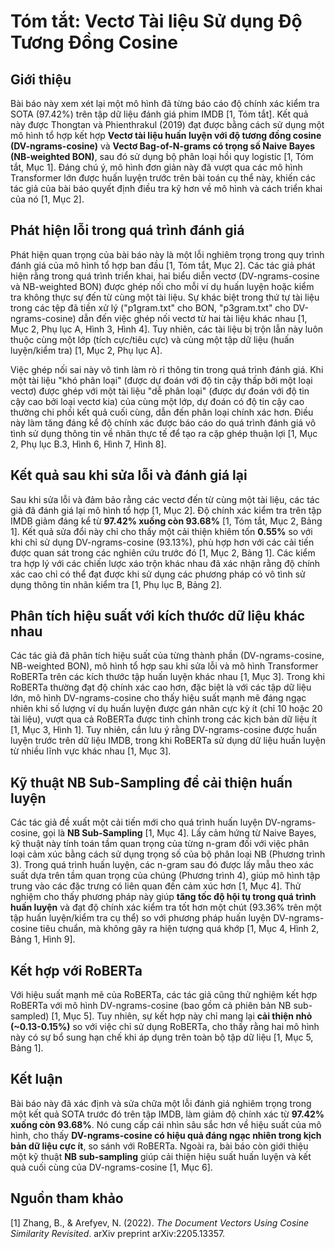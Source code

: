 # Tóm tắt: Vectơ Tài liệu Sử dụng Độ Tương Đồng Cosine

## Giới thiệu 
Bài báo này xem xét lại một mô hình đã từng báo cáo độ chính xác kiểm tra SOTA (97.42%) trên tập dữ liệu đánh giá phim IMDB [1, Tóm tắt]. Kết quả này được Thongtan và Phienthrakul (2019) đạt được bằng cách sử dụng một mô hình tổ hợp kết hợp **Vectơ tài liệu huấn luyện với độ tương đồng cosine (DV-ngrams-cosine)** và **Vectơ Bag-of-N-grams có trọng số Naive Bayes (NB-weighted BON)**, sau đó sử dụng bộ phân loại hồi quy logistic [1, Tóm tắt, Mục 1]. Đáng chú ý, mô hình đơn giản này đã vượt qua các mô hình Transformer lớn được huấn luyện trước trên bài toán cụ thể này, khiến các tác giả của bài báo quyết định điều tra kỹ hơn về mô hình và cách triển khai của nó [1, Mục 2].

## Phát hiện lỗi trong quá trình đánh giá
Phát hiện quan trọng của bài báo này là một lỗi nghiêm trọng trong quy trình đánh giá của mô hình tổ hợp ban đầu [1, Tóm tắt, Mục 2]. Các tác giả phát hiện rằng trong quá trình triển khai, hai biểu diễn vectơ (DV-ngrams-cosine và NB-weighted BON) được ghép nối cho mỗi ví dụ huấn luyện hoặc kiểm tra không thực sự đến từ cùng một tài liệu. Sự khác biệt trong thứ tự tài liệu trong các tệp đã tiền xử lý ("p1gram.txt" cho BON, "p3gram.txt" cho DV-ngrams-cosine) dẫn đến việc ghép nối vectơ từ hai tài liệu khác nhau [1, Mục 2, Phụ lục A, Hình 3, Hình 4]. Tuy nhiên, các tài liệu bị trộn lẫn này luôn thuộc cùng một lớp (tích cực/tiêu cực) và cùng một tập dữ liệu (huấn luyện/kiểm tra) [1, Mục 2, Phụ lục A].

Việc ghép nối sai này vô tình làm rò rỉ thông tin trong quá trình đánh giá. Khi một tài liệu "khó phân loại" (được dự đoán với độ tin cậy thấp bởi một loại vectơ) được ghép với một tài liệu "dễ phân loại" (được dự đoán với độ tin cậy cao bởi loại vectơ kia) của cùng một lớp, dự đoán có độ tin cậy cao thường chi phối kết quả cuối cùng, dẫn đến phân loại chính xác hơn. Điều này làm tăng đáng kể độ chính xác được báo cáo do quá trình đánh giá vô tình sử dụng thông tin về nhãn thực tế để tạo ra cặp ghép thuận lợi [1, Mục 2, Phụ lục B.3, Hình 6, Hình 7, Hình 8].

## Kết quả sau khi sửa lỗi và đánh giá lại
Sau khi sửa lỗi và đảm bảo rằng các vectơ đến từ cùng một tài liệu, các tác giả đã đánh giá lại mô hình tổ hợp [1, Mục 2]. Độ chính xác kiểm tra trên tập IMDB giảm đáng kể từ **97.42% xuống còn 93.68%** [1, Tóm tắt, Mục 2, Bảng 1]. Kết quả sửa đổi này chỉ cho thấy một cải thiện khiêm tốn **0.55%** so với khi chỉ sử dụng DV-ngrams-cosine (93.13%), phù hợp hơn với các cải tiến được quan sát trong các nghiên cứu trước đó [1, Mục 2, Bảng 1]. Các kiểm tra hợp lý với các chiến lược xáo trộn khác nhau đã xác nhận rằng độ chính xác cao chỉ có thể đạt được khi sử dụng các phương pháp có vô tình sử dụng thông tin nhãn kiểm tra [1, Phụ lục B, Bảng 2].

## Phân tích hiệu suất với kích thước dữ liệu khác nhau
Các tác giả đã phân tích hiệu suất của từng thành phần (DV-ngrams-cosine, NB-weighted BON), mô hình tổ hợp sau khi sửa lỗi và mô hình Transformer RoBERTa trên các kích thước tập huấn luyện khác nhau [1, Mục 3]. Trong khi RoBERTa thường đạt độ chính xác cao hơn, đặc biệt là với các tập dữ liệu lớn, mô hình DV-ngrams-cosine cho thấy hiệu suất mạnh mẽ đáng ngạc nhiên khi số lượng ví dụ huấn luyện được gán nhãn cực kỳ ít (chỉ 10 hoặc 20 tài liệu), vượt qua cả RoBERTa được tinh chỉnh trong các kịch bản dữ liệu ít [1, Mục 3, Hình 1]. Tuy nhiên, cần lưu ý rằng DV-ngrams-cosine được huấn luyện trước trên dữ liệu IMDB, trong khi RoBERTa sử dụng dữ liệu huấn luyện từ nhiều lĩnh vực khác nhau [1, Mục 3].

## Kỹ thuật NB Sub-Sampling để cải thiện huấn luyện
Các tác giả đề xuất một cải tiến mới cho quá trình huấn luyện DV-ngrams-cosine, gọi là **NB Sub-Sampling** [1, Mục 4]. Lấy cảm hứng từ Naive Bayes, kỹ thuật này tính toán tầm quan trọng của từng n-gram đối với việc phân loại cảm xúc bằng cách sử dụng trọng số của bộ phân loại NB (Phương trình 3). Trong quá trình huấn luyện, các n-gram sau đó được lấy mẫu theo xác suất dựa trên tầm quan trọng của chúng (Phương trình 4), giúp mô hình tập trung vào các đặc trưng có liên quan đến cảm xúc hơn [1, Mục 4]. Thử nghiệm cho thấy phương pháp này giúp **tăng tốc độ hội tụ trong quá trình huấn luyện** và đạt độ chính xác kiểm tra tốt hơn một chút (93.36% trên một tập huấn luyện/kiểm tra cụ thể) so với phương pháp huấn luyện DV-ngrams-cosine tiêu chuẩn, mà không gây ra hiện tượng quá khớp [1, Mục 4, Hình 2, Bảng 1, Hình 9].

## Kết hợp với RoBERTa
Với hiệu suất mạnh mẽ của RoBERTa, các tác giả cũng thử nghiệm kết hợp RoBERTa với mô hình DV-ngrams-cosine (bao gồm cả phiên bản NB sub-sampled) [1, Mục 5]. Tuy nhiên, sự kết hợp này chỉ mang lại **cải thiện nhỏ (~0.13-0.15%)** so với việc chỉ sử dụng RoBERTa, cho thấy rằng hai mô hình này có sự bổ sung hạn chế khi áp dụng trên toàn bộ tập dữ liệu [1, Mục 5, Bảng 1].

## Kết luận
Bài báo này đã xác định và sửa chữa một lỗi đánh giá nghiêm trọng trong một kết quả SOTA trước đó trên tập IMDB, làm giảm độ chính xác từ **97.42% xuống còn 93.68%**. Nó cung cấp cái nhìn sâu sắc hơn về hiệu suất của mô hình, cho thấy **DV-ngrams-cosine có hiệu quả đáng ngạc nhiên trong kịch bản dữ liệu cực ít**, so sánh với RoBERTa. Ngoài ra, bài báo còn giới thiệu một kỹ thuật **NB sub-sampling** giúp cải thiện hiệu suất huấn luyện và kết quả cuối cùng của DV-ngrams-cosine [1, Mục 6].

## Nguồn tham khảo
[1] Zhang, B., & Arefyev, N. (2022). *The Document Vectors Using Cosine Similarity Revisited*. arXiv preprint arXiv:2205.13357.
